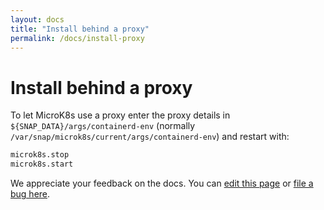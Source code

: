 ```yaml
---
layout: docs
title: "Install behind a proxy"
permalink: /docs/install-proxy
---
```


# Install behind a proxy

To let MicroK8s use a proxy enter the proxy details in 
`${SNAP_DATA}/args/containerd-env` (normally `/var/snap/microk8s/current/args/containerd-env`) and restart with:

```bash
microk8s.stop
microk8s.start
```

<!-- FEEDBACK -->
<div class="p-notification--information">
  <p class="p-notification__response">
    We appreciate your feedback on the docs. You can 
    <a href="https://github.com/canonical-web-and-design/microk8s.io/edit/master/docs/install-proxy.md" class="p-notification__action">edit this page</a> 
    or 
    <a href="https://github.com/canonical-web-and-design/microk8s.io/issues/new" class="p-notification__action">file a bug here</a>.
  </p>
</div>
